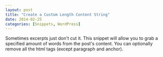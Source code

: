 ```yaml
---
layout: post
title: "Create a Custom Length Content String"
date: 2014-02-25
categories: [Snippets, WordPress]
---
```


Sometimes excerpts just don't cut it. This snippet will allow you to grab a specified amount of words from the post's content. You can optionally remove all the html tags (except paragraph and anchor).

<script src="https://gist.github.com/kjbrum/5d90663036d64e5f5c9f.js"></script>
